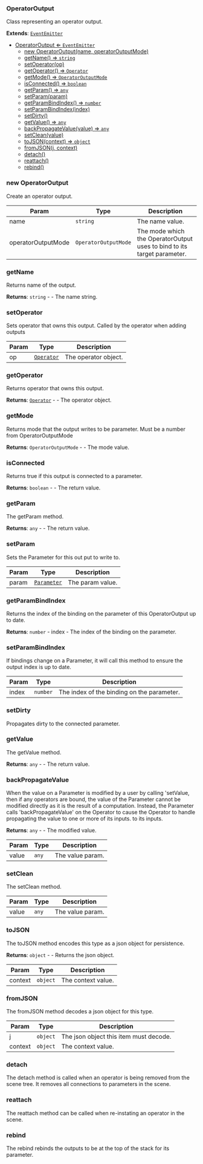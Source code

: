 <a name="OperatorOutput"></a>

### OperatorOutput 
Class representing an operator output.


**Extends**: <code>[EventEmitter](api/Utilities\EventEmitter.md)</code>  

* [OperatorOutput ⇐ <code>EventEmitter</code>](#OperatorOutput)
    * [new OperatorOutput(name, operatorOutputMode)](#new-OperatorOutput)
    * [getName() ⇒ <code>string</code>](#getName)
    * [setOperator(op)](#setOperator)
    * [getOperator() ⇒ <code>Operator</code>](#getOperator)
    * [getMode() ⇒ <code>OperatorOutputMode</code>](#getMode)
    * [isConnected() ⇒ <code>boolean</code>](#isConnected)
    * [getParam() ⇒ <code>any</code>](#getParam)
    * [setParam(param)](#setParam)
    * [getParamBindIndex() ⇒ <code>number</code>](#getParamBindIndex)
    * [setParamBindIndex(index)](#setParamBindIndex)
    * [setDirty()](#setDirty)
    * [getValue() ⇒ <code>any</code>](#getValue)
    * [backPropagateValue(value) ⇒ <code>any</code>](#backPropagateValue)
    * [setClean(value)](#setClean)
    * [toJSON(context) ⇒ <code>object</code>](#toJSON)
    * [fromJSON(j, context)](#fromJSON)
    * [detach()](#detach)
    * [reattach()](#reattach)
    * [rebind()](#rebind)

<a name="new_OperatorOutput_new"></a>

### new OperatorOutput
Create an operator output.


| Param | Type | Description |
| --- | --- | --- |
| name | <code>string</code> | The name value. |
| operatorOutputMode | <code>OperatorOutputMode</code> | The mode which the OperatorOutput uses to bind to its target parameter. |

<a name="OperatorOutput+getName"></a>

### getName
Returns name of the output.


**Returns**: <code>string</code> - - The name string.  
<a name="OperatorOutput+setOperator"></a>

### setOperator
Sets operator that owns this output. Called by the operator when adding outputs



| Param | Type | Description |
| --- | --- | --- |
| op | <code>[Operator](api/SceneTree\Operators\Operator.md)</code> | The operator object. |

<a name="OperatorOutput+getOperator"></a>

### getOperator
Returns operator that owns this output.


**Returns**: <code>[Operator](api/SceneTree\Operators\Operator.md)</code> - - The operator object.  
<a name="OperatorOutput+getMode"></a>

### getMode
Returns mode that the output writes to be parameter. Must be a number from OperatorOutputMode


**Returns**: <code>OperatorOutputMode</code> - - The mode value.  
<a name="OperatorOutput+isConnected"></a>

### isConnected
Returns true if this output is connected to a parameter.


**Returns**: <code>boolean</code> - - The return value.  
<a name="OperatorOutput+getParam"></a>

### getParam
The getParam method.


**Returns**: <code>any</code> - - The return value.  
<a name="OperatorOutput+setParam"></a>

### setParam
Sets the Parameter for this out put to write to.



| Param | Type | Description |
| --- | --- | --- |
| param | <code>[Parameter](api/SceneTree\Parameters\Parameter.md)</code> | The param value. |

<a name="OperatorOutput+getParamBindIndex"></a>

### getParamBindIndex
Returns the index of the binding on the parameter of this OperatorOutput
up to date.


**Returns**: <code>number</code> - index - The index of the binding on the parameter.  
<a name="OperatorOutput+setParamBindIndex"></a>

### setParamBindIndex
If bindings change on a Parameter, it will call this method to ensure the output index is
up to date.



| Param | Type | Description |
| --- | --- | --- |
| index | <code>number</code> | The index of the binding on the parameter. |

<a name="OperatorOutput+setDirty"></a>

### setDirty
Propagates dirty to the connected parameter.


<a name="OperatorOutput+getValue"></a>

### getValue
The getValue method.


**Returns**: <code>any</code> - - The return value.  
<a name="OperatorOutput+backPropagateValue"></a>

### backPropagateValue
When the value on a Parameter is modified by a user by calling 'setValue,
then if any operators are bound, the value of the Parameter cannot be modified
directly as it is the result of a computation. Instead, the Parameter calls
'backPropagateValue' on the Operator to cause the Operator to handle propagating
the value to one or more of its inputs.
to its inputs.


**Returns**: <code>any</code> - - The modified value.  

| Param | Type | Description |
| --- | --- | --- |
| value | <code>any</code> | The value param. |

<a name="OperatorOutput+setClean"></a>

### setClean
The setClean method.



| Param | Type | Description |
| --- | --- | --- |
| value | <code>any</code> | The value param. |

<a name="OperatorOutput+toJSON"></a>

### toJSON
The toJSON method encodes this type as a json object for persistence.


**Returns**: <code>object</code> - - Returns the json object.  

| Param | Type | Description |
| --- | --- | --- |
| context | <code>object</code> | The context value. |

<a name="OperatorOutput+fromJSON"></a>

### fromJSON
The fromJSON method decodes a json object for this type.



| Param | Type | Description |
| --- | --- | --- |
| j | <code>object</code> | The json object this item must decode. |
| context | <code>object</code> | The context value. |

<a name="OperatorOutput+detach"></a>

### detach
The detach method is called when an operator is being removed from the scene tree.
It removes all connections to parameters in the scene.


<a name="OperatorOutput+reattach"></a>

### reattach
The reattach method can be called when re-instating an operator in the scene.


<a name="OperatorOutput+rebind"></a>

### rebind
The rebind rebinds the outputs to be at the top of the stack for its parameter.


